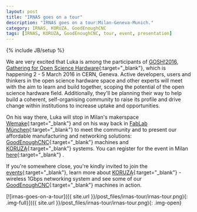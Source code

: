 ```yaml
---
layout: post
title: "IRNAS goes on a tour"
description: "IRNAS goes on a tour:Milan-Geneva-Munich."
category: IRNAS, KORUZA, GoodEnoughCNC
tags: [IRNAS, KORUZA, GoodEnoughCNC, tour, event, presentation]
---
```

{% include JB/setup %}


We are very excited that Luka is among the participants of [GOSH!2016, Gathering for Open Science Hardware](http://openplant.org/oshwforscience/){:target="_blank"}, which is happening 2 - 5 March 2016 in CERN, Geneva. Active developers, users and thinkers in the open science hardware space and other experts will meet with the aim to learn and build together, scoping the potential of the open science hardware field. Additionally, they'll be planning their way to help build a coherent, self-organising community to raise its profile and drive change within institutions to increase uptake and opportunities.

On his way there, Luka will stop in Milan's makerspace [Wemake](http://wemake.cc/){:target="_blank"} and on his way back in [FabLab München](http://www.fablab-muenchen.de/){:target="_blank"} to meet the community and to present our affordable manufacturing and networking solutions: [GoodEnoughCNC](http://goodenoughcnc.eu/){:target="_blank"} machines and [KORUZA](http://koruza.net/){:target="_blank"} systems. You can register for the event in Milan [here](https://www.eventbrite.it/e/biglietti-open-hardware-dalla-slovenia-con-koruza-e-goodenoughcnc-1-marzo-2016-22068205597){:target="_blank"} .

If you're somewhere close, you're kindly invited to join the [events](http://koruza.net/events/){:target="_blank"}, learn more about [KORUZA](http://koruza.net/){:target="_blank"} - wireless 1Gbps networking system and see some of our [GoodEnoughCNC](http://goodenoughcnc.eu/){:target="_blank"}  machines in action.

[![irnas-goes-on-a-tour]({{ site.url }}/post_files/irnas-tour/irnas-tour.png){: .img-full}]({{ site.url }}/post_files/irnas-tour/irnas-tour.png){: .img-open}

